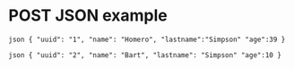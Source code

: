 # POST JSON example

`
json
{
    "uuid": "1",
    "name": "Homero",
    "lastname":"Simpson"
    "age":39
}
`

`
json
{
    "uuid": "2",
    "name": "Bart",
    "lastname": "Simpson"
    "age":10
}
`
